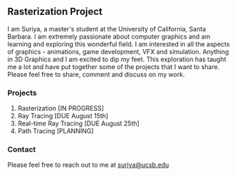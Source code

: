 ## Rasterization Project

I am Suriya, a master's student at the University of California, Santa Barbara. I am extremely passionate about computer graphics and am learning and exploring this wonderful field. I am interested in all the aspects of graphics - animations, game development, VFX and simulation. Anything in 3D Graphics and I am excited to dip my feet. This exploration has taught me a lot and have put together some of the projects that I want to share. Please feel free to share, comment and discuss on my work.

### Projects
1. Rasterization [IN PROGRESS]
2. Ray Tracing [DUE August 15th]
3. Real-time Ray Tracing [DUE August 25th]
4. Path Tracing [PLANNING]


### Contact

Please feel free to reach out to me at suriya@ucsb.edu
